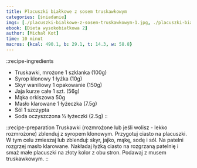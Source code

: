 ```yaml
---
title: Placuszki białkowe z sosem truskawkowym
categories: [śniadanie]
imgs: [./placuszki-bialkowe-z-sosem-truskawkowym-1.jpg, ./placuszki-bialkowe-z-sosem-truskawkowym-2.jpg]
ebook: [Dieta wysokobiałkowa 2]
author: [Michał Kot]
time: 10 minut
macros: {kcal: 490.1, b: 29.1, t: 14.3, w: 58.8}
---
```


::recipe-ingredients
- Truskawki, mrożone 1 szklanka (100g)
- Syrop klonowy 1 łyżka (10g)
- Skyr waniliowy 1 opakowanie (150g)
- Jaja kurze całe 1 szt. (56g)
- Mąka orkiszowa 50g
- Masło klarowane 1 łyżeczka (7.5g)
- Sól 1 szczypta
- Soda oczyszczona ½ łyżeczki (2.5g)
::

::recipe-preparation
Truskawki (rozmrożone lub jeśli wolisz - lekko rozmrożone) zblenduj z syropem klonowym.
Przygotuj ciasto na placuszki. W tym celu zmieszaj lub zblenduj: skyr, jajko, mąkę, sodę i sól. Na patelni rozgrzej masło klarowane.
Nakładaj łyżką ciasto na rozgrzaną patelnię i smaż małe placuszki na złoty kolor z obu stron. Podawaj z musem truskawkowym.
::